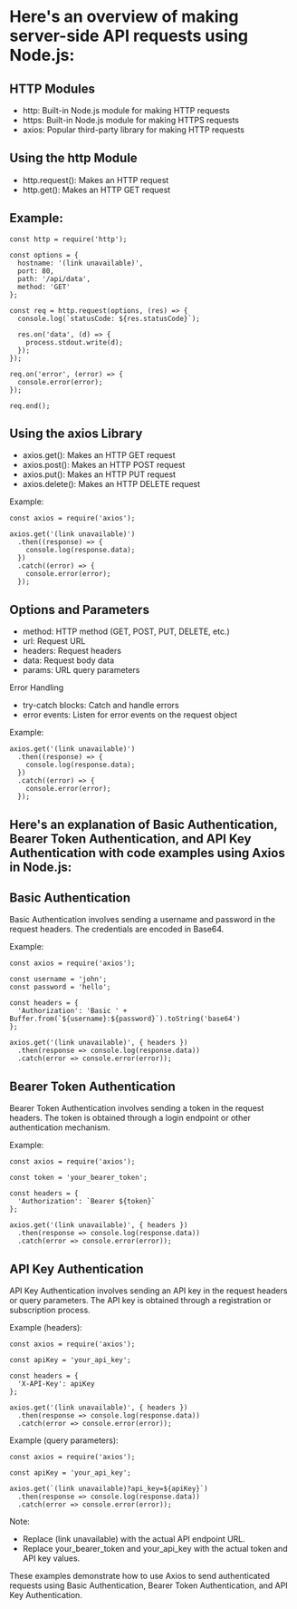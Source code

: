 # Here's an overview of making server-side API requests using Node.js:

## HTTP Modules

- http: Built-in Node.js module for making HTTP requests
- https: Built-in Node.js module for making HTTPS requests
- axios: Popular third-party library for making HTTP requests

## Using the http Module

- http.request(): Makes an HTTP request
- http.get(): Makes an HTTP GET request

## Example:

```
const http = require('http');

const options = {
  hostname: '(link unavailable)',
  port: 80,
  path: '/api/data',
  method: 'GET'
};

const req = http.request(options, (res) => {
  console.log(`statusCode: ${res.statusCode}`);

  res.on('data', (d) => {
    process.stdout.write(d);
  });
});

req.on('error', (error) => {
  console.error(error);
});

req.end();

```

## Using the axios Library

- axios.get(): Makes an HTTP GET request
- axios.post(): Makes an HTTP POST request
- axios.put(): Makes an HTTP PUT request
- axios.delete(): Makes an HTTP DELETE request

Example:

```
const axios = require('axios');

axios.get('(link unavailable)')
  .then((response) => {
    console.log(response.data);
  })
  .catch((error) => {
    console.error(error);
  });

```

## Options and Parameters

- method: HTTP method (GET, POST, PUT, DELETE, etc.)
- url: Request URL
- headers: Request headers
- data: Request body data
- params: URL query parameters

Error Handling

- try-catch blocks: Catch and handle errors
- error events: Listen for error events on the request object

Example:

```
axios.get('(link unavailable)')
  .then((response) => {
    console.log(response.data);
  })
  .catch((error) => {
    console.error(error);
  });

```

## Here's an explanation of Basic Authentication, Bearer Token Authentication, and API Key Authentication with code examples using Axios in Node.js:

## Basic Authentication

Basic Authentication involves sending a username and password in the request headers. The credentials are encoded in Base64.

Example:

```
const axios = require('axios');

const username = 'john';
const password = 'hello';

const headers = {
  'Authorization': 'Basic ' + Buffer.from(`${username}:${password}`).toString('base64')
};

axios.get('(link unavailable)', { headers })
  .then(response => console.log(response.data))
  .catch(error => console.error(error));

```

## Bearer Token Authentication

Bearer Token Authentication involves sending a token in the request headers. The token is obtained through a login endpoint or other authentication mechanism.

Example:

```
const axios = require('axios');

const token = 'your_bearer_token';

const headers = {
  'Authorization': `Bearer ${token}`
};

axios.get('(link unavailable)', { headers })
  .then(response => console.log(response.data))
  .catch(error => console.error(error));

```

## API Key Authentication

API Key Authentication involves sending an API key in the request headers or query parameters. The API key is obtained through a registration or subscription process.

Example (headers):

```
const axios = require('axios');

const apiKey = 'your_api_key';

const headers = {
  'X-API-Key': apiKey
};

axios.get('(link unavailable)', { headers })
  .then(response => console.log(response.data))
  .catch(error => console.error(error));

```

Example (query parameters):

```
const axios = require('axios');

const apiKey = 'your_api_key';

axios.get(`(link unavailable)?api_key=${apiKey}`)
  .then(response => console.log(response.data))
  .catch(error => console.error(error));

```

Note:

- Replace (link unavailable) with the actual API endpoint URL.
- Replace your_bearer_token and your_api_key with the actual token and API key values.

These examples demonstrate how to use Axios to send authenticated requests using Basic Authentication, Bearer Token Authentication, and API Key Authentication.
